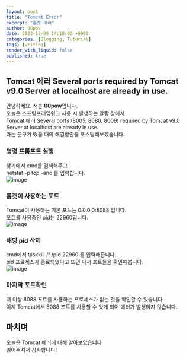 ```yaml
---
layout: post
title: "Tomcat Error"
excerpt: "톰캣 에러"
author: 00pow
date: 2023-12-08 14:10:00 +0900
categories: [Blogging, Tutorial]
tags: [writing]
render_with_liquid: false
published: true
---
```


## Tomcat 에러 Several ports required by Tomcat v9.0 Server at localhost are already in use.

안녕하세요. 저는 **00pow**입니다.<br>
오늘은 스프링프레임워크 사용 시 발생하는 알람 창에서<br>
Tomcat 에러 Several ports (8005, 8080, 8009) required by Tomcat v9.0 Server at localhost are already in use.<br>
라는 문구가 떴을 때의 해결방안을 포스팅해보겠습니다. <br>

### 명령 프롬프트 실행

찾기에서 cmd를 검색해주고 <br>
netstat -p tcp -ano 를 입력합니다.<br>
![image](https://github.com/00pow/HappyHasigae/assets/143794137/c3a15e6a-358f-40a8-8333-2b6e3cdf632c)


### 톰캣이 사용하는 포트

Tomcat이 사용하는 기본 포트는 0.0.0.0:8088 입니다. <br>
포트를 사용중인 pid는 22960입니다. <br>
![image](https://github.com/00pow/HappyHasigae/assets/143794137/d7ca5695-e889-4f87-85c2-ea4610e80b62)


### 해당 pid 삭제

cmd에서 taskkill /f /pid 22960 를 입력해줍니다. <br>
pid 프로세스가 종료되었다고 뜨면 다시 포트들을 확인해봅니다. <br>
![image](https://github.com/00pow/HappyHasigae/assets/143794137/be58a14b-f0a3-4a38-af99-bac40191e5c5)


### 마지막 포트확인

더 이상 8088 포트를 사용하는 프로세스가 없는 것을 확인할 수 있습니다 <br>
이제 Tomcat에서 8088 포트를 사용할 수 있게 되어 에러가 발생하지 않습니다. <br>

## 마치며
오늘은 Tomcat 에러에 대해 알아보았습니다 <br>
읽어주셔서 감사합니다!<br>